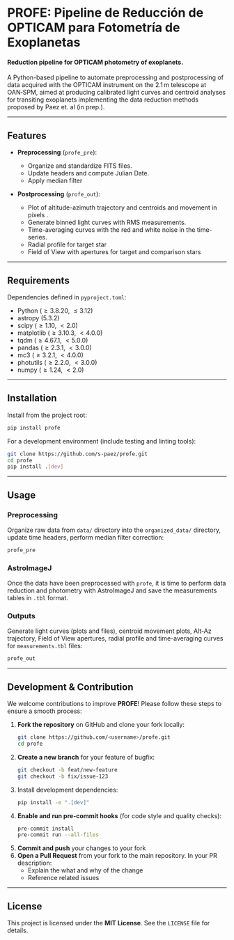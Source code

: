 # PROFE: Pipeline de Reducción de OPTICAM para Fotometría de Exoplanetas
#### Reduction pipeline for OPTICAM photometry of exoplanets.

A Python-based pipeline to automate preprocessing and postprocessing of data acquired with the OPTICAM instrument on the 2.1 m telescope at OAN‑SPM, aimed at producing calibrated light curves and centroid analyses for transiting exoplanets implementing the data reduction methods proposed by Paez et. al (in prep.).

---

## Features

* **Preprocessing** (`profe_pre`):

  * Organize and standardize FITS files.
  * Update headers and compute Julian Date.
  * Apply median filter
* **Postprocessing** (`profe_out`):

  * Plot of altitude-azimuth trajectory and centroids and movement in pixels .
  * Generate binned light curves with RMS measurements.
  * Time-averaging curves with the red and white noise in the time-series.
  * Radial profile for target star
  * Field of View with apertures for target and comparison stars

---

## Requirements
Dependencies defined in `pyproject.toml`:

* Python ($\geq 3.8.20$, $\leq 3.12$)
* astropy ($5.3.2$)
* scipy ($\geq 1.10$, $<2.0$)
* matplotlib ($\geq3.10.3$, $<4.0.0$)
* tqdm ($\geq 4.67.1$, $<5.0.0$)
* pandas ($\geq 2.3.1$, $<3.0.0$)
* mc3 ($\geq 3.2.1$, $<4.0.0$)
* photutils ($\geq 2.2.0$, $<3.0.0$)
* numpy ($\geq 1.24$, $<2.0$)

---

## Installation

Install from the project root:

```bash
pip install profe
```

For a development environment (include testing and linting tools):

```bash
git clone https://github.com/s-paez/profe.git
cd profe
pip install .[dev]
```

---

## Usage

### Preprocessing

Organize raw data from `data/` directory into the `organized_data/` directory, update time headers, perform median filter correction:

```bash
profe_pre
```
### AstroImageJ
Once the data have been preprocessed with `profe`, it is time to perform data reduction and photometry with AstroImageJ and save the measurements tables in `.tbl` format.

### Outputs

Generate light curves (plots and files), centroid movement plots, Alt-Az trajectory, Field of View apertures, radial profile and time-averaging curves for `measurements.tbl` files:

```bash
profe_out
```

---

## Development & Contribution

We welcome contributions to improve **PROFE**! Please follow these steps to ensure a smooth process:

1. **Fork the repository** on GitHub and clone your fork locally:
   ```bash
   git clone https://github.com/<username>/profe.git
   cd profe
2. **Create a new branch** for your feature of bugfix:
   ```bash
   git checkout -b feat/new-feature
   git checkout -b fix/issue-123
3. Install development dependencies:
   ```bash
   pip install -e ".[dev]"
4. **Enable and run pre-commit hooks** (for code style and quality checks):
   ```bash
   pre-commit install
   pre-commit run --all-files
5. **Commit and push** your changes to your fork
6. **Open a Pull Request** from your fork to the main repository. In your PR description:
    - Explain the what and why of the change
    - Reference related issues 

---
## License

This project is licensed under the **MIT License**. See the `LICENSE` file for details.
